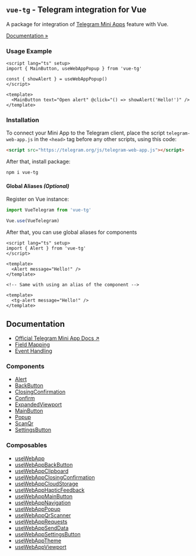 ## `vue-tg` - Telegram integration for Vue

A package for integration of
[Telegram Mini Apps](https://core.telegram.org/bots/webapps) feature with Vue.

[Documentation »](https://vue-tg.pages.dev)

### Usage Example

```vue
<script lang="ts" setup>
import { MainButton, useWebAppPopup } from 'vue-tg'

const { showAlert } = useWebAppPopup()
</script>

<template>
  <MainButton text="Open alert" @click="() => showAlert('Hello!')" />
</template>
```

### Installation

To connect your Mini App to the Telegram client, place the script `telegram-web-app.js` in the `<head>` tag before any other scripts, using this code:

```html
<script src="https://telegram.org/js/telegram-web-app.js"></script>
```

After that, install package:

```bash
npm i vue-tg
```

#### Global Aliases _(Optional)_

Register on Vue instance:

```ts
import VueTelegram from 'vue-tg'

Vue.use(VueTelegram)
```

After that, you can use global aliases for components

```vue
<script lang="ts" setup>
import { Alert } from 'vue-tg'
</script>

<template>
  <Alert message="Hello!" />
</template>

<!-- Same with using an alias of the component -->

<template>
  <tg-alert message="Hello!" />
</template>
```

## Documentation

- [Official Telegram Mini App Docs ↗](https://core.telegram.org/bots/webapps#initializing-mini-apps)
- [Field Mapping](https://vue-tg.pages.dev/mini-apps.html#field-mapping)
- [Event Handling](https://vue-tg.pages.dev/mini-apps.html#event-handling)

### Components

- [Alert](https://vue-tg.pages.dev/mini-apps.html#alert)
- [BackButton](https://vue-tg.pages.dev/mini-apps.html#backbutton)
- [ClosingConfirmation](https://vue-tg.pages.dev/mini-apps.html#closingconfirmation)
- [Confirm](https://vue-tg.pages.dev/mini-apps.html#confirm)
- [ExpandedViewport](https://vue-tg.pages.dev/mini-apps.html#expandedviewport)
- [MainButton](https://vue-tg.pages.dev/mini-apps.html#mainbutton)
- [Popup](https://vue-tg.pages.dev/mini-apps.html#popup)
- [ScanQr](https://vue-tg.pages.dev/mini-apps.html#scanqr)
- [SettingsButton](https://vue-tg.pages.dev/mini-apps.html#settingsbutton)

### Composables

- [useWebApp](https://vue-tg.pages.dev/mini-apps.html#usewebapp)
- [useWebAppBackButton](https://vue-tg.pages.dev/mini-apps.html#usewebappbackbutton)
- [useWebAppClipboard](https://vue-tg.pages.dev/mini-apps.html#usewebappclipboard)
- [useWebAppClosingConfirmation](https://vue-tg.pages.dev/mini-apps.html#usewebappclosingconfirmation)
- [useWebAppCloudStorage](https://vue-tg.pages.dev/mini-apps.html#usewebappcloudstorage)
- [useWebAppHapticFeedback](https://vue-tg.pages.dev/mini-apps.html#usewebapphapticfeedback)
- [useWebAppMainButton](https://vue-tg.pages.dev/mini-apps.html#usewebappmainbutton)
- [useWebAppNavigation](https://vue-tg.pages.dev/mini-apps.html#usewebappnavigation)
- [useWebAppPopup](https://vue-tg.pages.dev/mini-apps.html#usewebapppopup)
- [useWebAppQrScanner](https://vue-tg.pages.dev/mini-apps.html#usewebappqrscanner)
- [useWebAppRequests](https://vue-tg.pages.dev/mini-apps.html#usewebapprequests)
- [useWebAppSendData](https://vue-tg.pages.dev/mini-apps.html#usewebappsenddata)
- [useWebAppSettingsButton](https://vue-tg.pages.dev/mini-apps.html#usewebappsettingsbutton)
- [useWebAppTheme](https://vue-tg.pages.dev/mini-apps.html#usewebapptheme)
- [useWebAppViewport](https://vue-tg.pages.dev/mini-apps.html#usewebappviewport)
